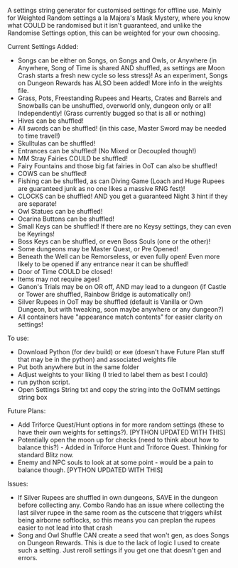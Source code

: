 A settings string generator for customised settings for offline use. Mainly for Weighted Random settings a la Majora's Mask Mystery, where you know what COULD be randomised but it isn't guaranteed, and unlike the Randomise Settings option, this can be weighted for your own choosing.

Current Settings Added:
- Songs can be either on Songs, on Songs and Owls, or Anywhere (in Anywhere, Song of Time is shared AND shuffled, as settings are Moon Crash starts a fresh new cycle so less stress)! As an experiment, Songs on Dungeon Rewards has ALSO been added! More info in the weights file.
- Grass, Pots, Freestanding Rupees and Hearts, Crates and Barrels and Snowballs can be unshuffled, overworld only, dungeon only or all! Independently! (Grass currently bugged so that is all or nothing)
- Hives can be shuffled!
- All swords can be shuffled! (in this case, Master Sword may be needed to time travel!)
- Skulltulas can be shuffled!
- Entrances can be shuffled! (No Mixed or Decoupled though!)
- MM Stray Fairies COULD be shuffled!
- Fairy Fountains and those big fat fairies in OoT can also be shuffled!
- COWS can be shuffled!
- Fishing can be shuffled, as can Diving Game (Loach and Huge Rupees are guaranteed junk as no one likes a massive RNG fest)!
- CLOCKS can be shuffled! AND you get a guaranteed Night 3 hint if they are separate!
- Owl Statues can be shuffled!
- Ocarina Buttons can be shuffled!
- Small Keys can be shuffled! If there are no Keysy settings, they can even be Keyrings!
- Boss Keys can be shuffled, or even Boss Souls (one or the other)!
- Some dungeons may be Master Quest, or Pre Opened!
- Beneath the Well can be Remorseless, or even fully open! Even more likely to be opened if any entrance near it can be shuffled!
- Door of Time COULD be closed!
- Items may not require ages!
- Ganon's Trials may be on OR off, AND may lead to a dungeon (if Castle or Tower are shuffled, Rainbow Bridge is automatically on!)
- Silver Rupees in OoT may be shuffled (default is Vanilla or Own Dungeon, but with tweaking, soon maybe anywhere or any dungeon?)
- All containers have "appearance match contents" for easier clarity on settings!

To use:
- Download Python (for dev build) or exe (doesn't have Future Plan stuff that may be in the python) and associated weights file
- Put both anywhere but in the same folder
- Adjust weights to your liking (I tried to label them as best I could)
- run python script.
- Open Settings String txt and copy the string into the OoTMM settings string box


Future Plans:
- Add Triforce Quest/Hunt options in for more random settings (these to have their own weights for settings?). [PYTHON UPDATED WITH THIS]
- Potentially open the moon up for checks (need to think about how to balance this?) - Added in Triforce Hunt and Triforce Quest. Thinking for standard Blitz now.
- Enemy and NPC souls to look at at some point - would be a pain to balance though. [PYTHON UPDATED WITH THIS]

Issues:
- If Silver Rupees are shuffled in own dungeons, SAVE in the dungeon before collecting any. Combo Rando has an issue where collecting the last silver rupee in the same room as the cutscene that triggers whilst being airborne softlocks, so this means you can preplan the rupees easier to not lead into that crash
- Song and Owl Shuffle CAN create a seed that won't gen, as does Songs on Dungeon Rewards. This is due to the lack of logic I used to create such a setting. Just reroll settings if you get one that doesn't gen and errors.
